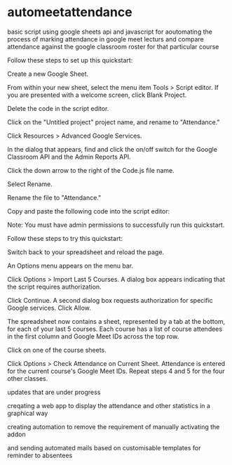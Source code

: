 # automeetattendance
basic script using google sheets api and javascript for aoutomating the process of marking attendance in google meet lecturs and compare attendance against the google classroom roster for that particular course

Follow these steps to set up this quickstart:

 Create a new Google Sheet.
 
 From within your new sheet, select the menu item Tools > Script editor. If you are presented with a welcome screen, click Blank Project.
 
 Delete the code in the script editor.
 
 Click on the "Untitled project" project name, and rename to "Attendance."
 
 Click Resources > Advanced Google Services.
 
 In the dialog that appears, find and click the on/off switch for the Google Classroom API and the Admin Reports API.
 
 Click the down arrow to the right of the Code.js file name.
 
 Select Rename.
 
 Rename the file to "Attendance."
 
 Copy and paste the following code into the script editor:


Note: You must have admin permissions to successfully run this quickstart.

Follow these steps to try this quickstart:

Switch back to your spreadsheet and reload the page.

An Options menu appears on the menu bar.

Click Options > Import Last 5 Courses. A dialog box appears indicating that the script requires authorization.

Click Continue. A second dialog box requests authorization for specific Google services. Click Allow. 

The spreadsheet now contains a sheet, represented by a tab at the bottom, for each of your last 5 courses. Each course has a list of course attendees in the first column and Google Meet IDs across the top row.

Click on one of the course sheets.

Click Options > Check Attendance on Current Sheet. Attendance is entered for the current course's Google Meet IDs.
Repeat steps 4 and 5 for the four other classes.

updates that are under progress

creqating a web app to display the attendance and other statistics in a graphical way

creating automation to remove the requirement of manually activating the addon

and sending automated mails based on customisable templates for reminder to absentees

